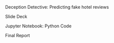 Deception Detective: Predicting fake hotel reviews

Slide Deck

Jupyter Notebook: Python Code

Final Report
